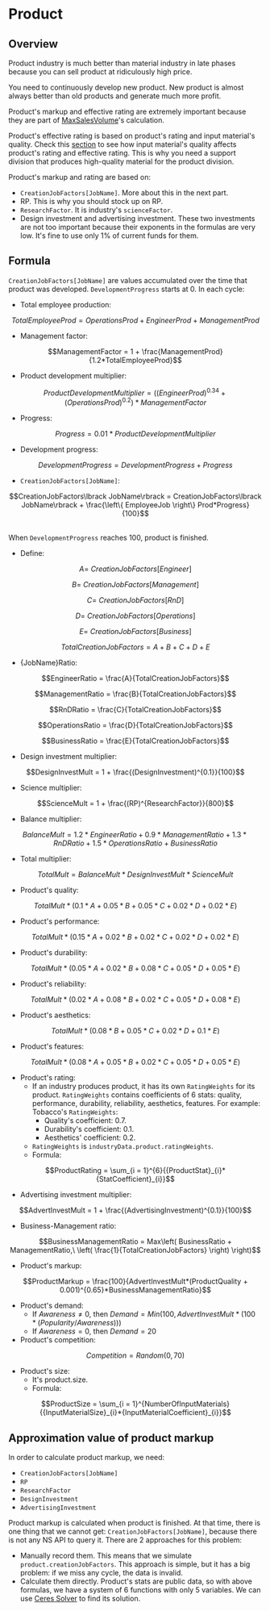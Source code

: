 # Product

## Overview

Product industry is much better than material industry in late phases because you can sell product at ridiculously high price.
 
You need to continuously develop new product. New product is almost always better than old products and generate much more profit.

Product's markup and effective rating are extremely important because they are part of [MaxSalesVolume](./optimal-selling-price-market-ta2.md)'s calculation.

Product's effective rating is based on product's rating and input material's quality. Check this [section](./quality.md) to see how input material's quality affects product's rating and effective rating. This is why you need a support division that produces high-quality material for the product division.

Product's markup and rating are based on:
- `CreationJobFactors[JobName]`. More about this in the next part.
- RP. This is why you should stock up on RP.
- `ResearchFactor`. It is industry's `scienceFactor`.
- Design investment and advertising investment. These two investments are not too important because their exponents in the formulas are very low. It's fine to use only 1% of current funds for them.

## Formula

`CreationJobFactors[JobName]` are values accumulated over the time that product was developed. `DevelopmentProgress` starts at 0. In each cycle:
- Total employee production:

$$TotalEmployeeProd = OperationsProd + EngineerProd + ManagementProd$$

- Management factor:

$$ManagementFactor = 1 + \frac{ManagementProd}{1.2*TotalEmployeeProd}$$

- Product development multiplier:

$$ProductDevelopmentMultiplier = \left( (EngineerProd)^{0.34} + (OperationsProd)^{0.2} \right)*ManagementFactor$$

- Progress:

$$Progress = 0.01*ProductDevelopmentMultiplier$$

- Development progress:

$$DevelopmentProgress = DevelopmentProgress + Progress$$

- `CreationJobFactors[JobName]`:

$$CreationJobFactors\lbrack JobName\rbrack = CreationJobFactors\lbrack JobName\rbrack + \frac{\left\{ EmployeeJob \right\} Prod*Progress}{100}$$

&nbsp;  
When `DevelopmentProgress` reaches 100, product is finished.

- Define:

$$A = \ CreationJobFactors\lbrack Engineer\rbrack$$

$$B = \ CreationJobFactors\lbrack Management\rbrack$$

$$C = \ CreationJobFactors\lbrack RnD\rbrack$$

$$D = \ CreationJobFactors\lbrack Operations\rbrack$$

$$E = \ CreationJobFactors\lbrack Business\rbrack$$

$$TotalCreationJobFactors = A + B + C + D + E$$

- {JobName}Ratio:

$$EngineerRatio = \frac{A}{TotalCreationJobFactors}$$

$$ManagementRatio = \frac{B}{TotalCreationJobFactors}$$

$$RnDRatio = \frac{C}{TotalCreationJobFactors}$$

$$OperationsRatio = \frac{D}{TotalCreationJobFactors}$$

$$BusinessRatio = \frac{E}{TotalCreationJobFactors}$$

- Design investment multiplier:

$$DesignInvestMult = 1 + \frac{(DesignInvestment)^{0.1}}{100}$$

- Science multiplier:

$$ScienceMult = 1 + \frac{(RP)^{ResearchFactor}}{800}$$

- Balance multiplier:

$$BalanceMult = 1.2*EngineerRatio + 0.9*ManagementRatio + 1.3*RnDRatio + 1.5*OperationsRatio + BusinessRatio$$

- Total multiplier:

$$TotalMult = BalanceMult*DesignInvestMult*ScienceMult$$

- Product's quality:

$$TotalMult*(0.1*A + 0.05*B + 0.05*C + 0.02*D + 0.02*E)$$

- Product's performance:

$$TotalMult*(0.15*A + 0.02*B + 0.02*C + 0.02*D + 0.02*E)$$

- Product's durability:

$$TotalMult*(0.05*A + 0.02*B + 0.08*C + 0.05*D + 0.05*E)$$

- Product's reliability:

$$TotalMult*(0.02*A + 0.08*B + 0.02*C + 0.05*D + 0.08*E)$$

- Product's aesthetics:

$$TotalMult*(0.08*B + 0.05*C + 0.02*D + 0.1*E)$$

- Product's features:

$$TotalMult*(0.08*A + 0.05*B + 0.02*C + 0.05*D + 0.05*E)$$

- Product's rating:
  - If an industry produces product, it has its own `RatingWeights` for its product. `RatingWeights` contains coefficients of 6 stats: quality, performance, durability, reliability, aesthetics, features. For example: Tobacco's `RatingWeights`:
    - Quality's coefficient: 0.7.
    - Durability's coefficient: 0.1.
    - Aesthetics' coefficient: 0.2.
  - `RatingWeights` is `industryData.product.ratingWeights`.
  - Formula:

$$ProductRating = \sum_{i = 1}^{6}{{ProductStat}_{i}*{StatCoefficient}_{i}}$$

- Advertising investment multiplier:

$$AdvertInvestMult = 1 + \frac{(AdvertisingInvestment)^{0.1}}{100}$$

- Business-Management ratio:

$$BusinessManagementRatio = Max\left( BusinessRatio + ManagementRatio,\ \left( \frac{1}{TotalCreationJobFactors} \right) \right)$$

- Product's markup:

$$ProductMarkup = \frac{100}{AdvertInvestMult*(ProductQuality + 0.001)^{0.65}*BusinessManagementRatio}$$

- Product's demand:
  - If $Awareness \neq 0$, then $Demand=Min(100,AdvertInvestMult*(100*(Popularity/Awareness)))$
  - If $Awareness = 0$, then $Demand=20$
- Product's competition:

$$Competition = Random(0,70)$$

- Product's size:
  - It's product.size.
  - Formula:

$$ProductSize = \sum_{i = 1}^{NumberOfInputMaterials}{{InputMaterialSize}_{i}*{InputMaterialCoefficient}_{i}}$$

## Approximation value of product markup

In order to calculate product markup, we need:
- `CreationJobFactors[JobName]`
- `RP`
- `ResearchFactor`
- `DesignInvestment`
- `AdvertisingInvestment`

Product markup is calculated when product is finished. At that time, there is one thing that we cannot get: `CreationJobFactors[JobName]`, because there is not any NS API to query it. There are 2 approaches for this problem:
- Manually record them. This means that we simulate `product.creationJobFactors`. This approach is simple, but it has a big problem: if we miss any cycle, the data is invalid.
- Calculate them directly. Product's stats are public data, so with above formulas, we have a system of 6 functions with only 5 variables. We can use [Ceres Solver](./miscellany.md) to find its solution.
